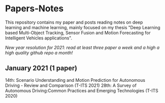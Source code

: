 # Papers-Notes

This repository contains my paper and posts reading notes on deep learning and machine learning, mainly focused on my thesis "Deep Learning based Multi-Object Tracking, Sensor Fusion and Motion Forecasting for Intelligent Vehicles applications".

*New year resolution for 2021: read at least three paper a week and a high a high quality github repo a month!*

## January 2021 (1 paper)
14th: Scenario Understanding and Motion Prediction for Autonomous Driving - Review and Comparison (T-ITS 2021)
28th: A Survey of Autonomous Driving:Common Practices and Emerging Technologies (T-ITS 2020)

